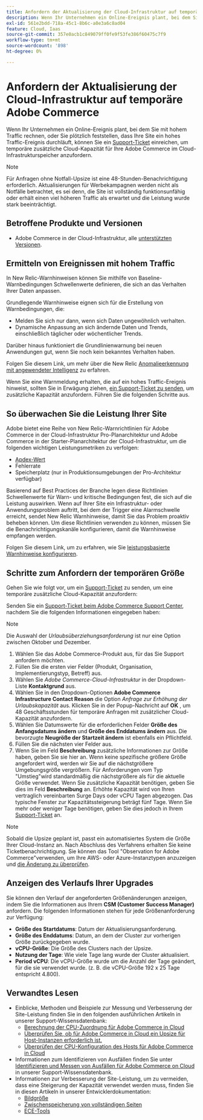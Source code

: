 ```yaml
---
title: Anfordern der Aktualisierung der Cloud-Infrastruktur auf temporäre Adobe Commerce
description: Wenn Ihr Unternehmen ein Online-Ereignis plant, bei dem Sie mit hohem Traffic rechnen, oder Sie plötzlich feststellen, dass Ihre Site ein Ereignis mit hohem Traffic durchläuft, können Sie ein [Support-Ticket](/help/help-center-guide/help-center/magento-help-center-user-guide.md#submit-ticket) einreichen, um temporäre zusätzliche Cloud-Kapazität für Ihre Adobe Commerce im Cloud-Infrastrukturspeicher anzufordern.
exl-id: 561e2bdd-718a-45c1-8b6c-a0e3a6c8ad04
feature: Cloud, Iaas
source-git-commit: 357e0acb1c849079ff0fe9f53fe386f60475c7f9
workflow-type: tm+mt
source-wordcount: '898'
ht-degree: 0%

---
```


# Anfordern der Aktualisierung der Cloud-Infrastruktur auf temporäre Adobe Commerce

Wenn Ihr Unternehmen ein Online-Ereignis plant, bei dem Sie mit hohem Traffic rechnen, oder Sie plötzlich feststellen, dass Ihre Site ein hohes Traffic-Ereignis durchläuft, können Sie ein [Support-Ticket](/help/help-center-guide/help-center/magento-help-center-user-guide.md#submit-ticket) einreichen, um temporäre zusätzliche Cloud-Kapazität für Ihre Adobe Commerce im Cloud-Infrastrukturspeicher anzufordern.

>[!NOTE]
>
>Für Anfragen ohne Notfall-Upsize ist eine 48-Stunden-Benachrichtigung erforderlich. Aktualisierungen für Werbekampagnen werden nicht als Notfälle betrachtet, es sei denn, die Site ist vollständig funktionsunfähig oder erhält einen viel höheren Traffic als erwartet und die Leistung wurde stark beeinträchtigt.

## Betroffene Produkte und Versionen

* Adobe Commerce in der Cloud-Infrastruktur, alle [unterstützten Versionen](https://www.adobe.com/content/dam/cc/en/legal/terms/enterprise/pdfs/Adobe-Commerce-Software-Lifecycle-Policy.pdf).

## Ermitteln von Ereignissen mit hohem Traffic

In New Relic-Warnhinweisen können Sie mithilfe von Baseline-Warnbedingungen Schwellenwerte definieren, die sich an das Verhalten Ihrer Daten anpassen.

Grundlegende Warnhinweise eignen sich für die Erstellung von Warnbedingungen, die:

* Melden Sie sich nur dann, wenn sich Daten ungewöhnlich verhalten.
* Dynamische Anpassung an sich ändernde Daten und Trends, einschließlich täglicher oder wöchentlicher Trends.

Darüber hinaus funktioniert die Grundlinienwarnung bei neuen Anwendungen gut, wenn Sie noch kein bekanntes Verhalten haben.

Folgen Sie diesem Link, um mehr über die New Relic [Anomalieerkennung mit angewendeter Intelligenz](https://docs.newrelic.com/docs/alerts-applied-intelligence/applied-intelligence/anomaly-detection/anomaly-detection-applied-intelligence/) zu erfahren.

Wenn Sie eine Warnmeldung erhalten, die auf ein hohes Traffic-Ereignis hinweist, sollten Sie in Erwägung ziehen, [ein Support-Ticket zu senden](/docs/commerce-knowledge-base/kb/help-center-guide/magento-help-center-user-guide.html?lang=en#submit-ticket), um zusätzliche Kapazität anzufordern. Führen Sie die folgenden Schritte aus.

## So überwachen Sie die Leistung Ihrer Site

Adobe bietet eine Reihe von New Relic-Warnrichtlinien für Adobe Commerce in der Cloud-Infrastruktur Pro-Planarchitektur und Adobe Commerce in der Starter-Planarchitektur der Cloud-Infrastruktur, um die folgenden wichtigen Leistungsmetriken zu verfolgen:

* [Apdex-Wert](https://docs.newrelic.com/docs/apm/new-relic-apm/apdex/apdex-measure-user-satisfaction)
* Fehlerrate
* Speicherplatz (nur in Produktionsumgebungen der Pro-Architektur verfügbar)

Basierend auf Best Practices der Branche legen diese Richtlinien Schwellenwerte für Warn- und kritische Bedingungen fest, die sich auf die Leistung auswirken. Wenn auf Ihrer Site ein Infrastruktur- oder Anwendungsproblem auftritt, bei dem der Trigger eine Alarmschwelle erreicht, sendet New Relic Warnhinweise, damit Sie das Problem proaktiv beheben können. Um diese Richtlinien verwenden zu können, müssen Sie die Benachrichtigungskanäle konfigurieren, damit die Warnhinweise empfangen werden.

Folgen Sie diesem Link, um zu erfahren, wie Sie [leistungsbasierte Warnhinweise konfigurieren](/docs/commerce-cloud-service/user-guide/monitor/new-relic.html#monitor-performance-with-managed-alerts).

## Schritte zum Anfordern der temporären Größe

Gehen Sie wie folgt vor, um ein [Support-Ticket](/docs/commerce-knowledge-base/kb/help-center-guide/magento-help-center-user-guide.html?lang=en#submit-ticket) zu senden, um eine temporäre zusätzliche Cloud-Kapazität anzufordern:

Senden Sie ein [Support-Ticket beim Adobe Commerce Support Center](/help/help-center-guide/help-center/magento-help-center-user-guide.md#submit-ticket), nachdem Sie die folgenden Informationen eingegeben haben:

>[!NOTE]
>
>Die Auswahl der *Urlaubsüberziehungsanforderung* ist nur eine Option zwischen Oktober und Dezember.

1. Wählen Sie das Adobe Commerce-Produkt aus, für das Sie Support anfordern möchten.
1. Füllen Sie die ersten vier Felder (Produkt, Organisation, Implementierungstyp, Betreff) aus.
1. Wählen Sie *Adobe Commerce-Cloud-Infrastruktur* in der Dropdown-Liste **Kontaktgrund** aus.
1. Wählen Sie in den Dropdown-Optionen **Adobe Commerce Infrastructure Contact Reason** die Option *Anfrage zur Erhöhung der Urlaubskapazität* aus. Klicken Sie in der Popup-Nachricht auf **OK** , um 48 Geschäftsstunden für temporäre Anfragen mit zusätzlicher Cloud-Kapazität anzufordern.
1. Wählen Sie Datumswerte für die erforderlichen Felder **Größe des Anfangsdatums ändern** und **Größe des Enddatums ändern** aus. Die bevorzugte **Neugröße der Startzeit ändern** ist ebenfalls ein Pflichtfeld.
1. Füllen Sie die nächsten vier Felder aus.
1. Wenn Sie im Feld **Beschreibung** zusätzliche Informationen zur Größe haben, geben Sie sie hier an. Wenn keine spezifische größere Größe angefordert wird, werden wir Sie auf die nächstgrößere Umgebungsgröße vergrößern. Für Anforderungen vom Typ &quot;Umstieg&quot;wird standardmäßig die nächstgrößere als für die aktuelle Größe verwendet. Wenn Sie zusätzliche Kapazität benötigen, geben Sie dies im Feld **Beschreibung** an. Erhöhte Kapazität wird von Ihren vertraglich vereinbarten Surge Days oder vCPU Tagen abgezogen. Das typische Fenster zur Kapazitätssteigerung beträgt fünf Tage. Wenn Sie mehr oder weniger Tage benötigen, geben Sie dies jedoch in Ihrem [Support-Ticket](/help/help-center-guide/help-center/magento-help-center-user-guide.md#submit-ticket) an.

>[!NOTE]
>
>Sobald die Upsize geplant ist, passt ein automatisiertes System die Größe Ihrer Cloud-Instanz an. Nach Abschluss des Verfahrens erhalten Sie keine Ticketbenachrichtigung. Sie können das Tool &quot;Observation for Adobe Commerce&quot;verwenden, um Ihre AWS- oder Azure-Instanztypen anzuzeigen und [die Änderung zu überprüfen](/help/how-to/general/check-vcpu-using-observation-for-adobe-commerce.md).

## Anzeigen des Verlaufs Ihrer Upgrades

Sie können den Verlauf der angeforderten Größenänderungen anzeigen, indem Sie die Informationen aus Ihrem **CSM (Customer Success Manager)** anfordern.
Die folgenden Informationen stehen für jede Größenanforderung zur Verfügung:

* **Größe des Startdatums**: Datum der Aktualisierungsanforderung.
* **Größe des Enddatums**: Datum, an dem der Cluster zur vorherigen Größe zurückgegeben wurde.
* **vCPU-Größe**: Die Größe des Clusters nach der Upsize.
* **Nutzung der Tage**: Wie viele Tage lang wurde der Cluster aktualisiert.
* **Period vCPU**: Die vCPU-Größe wurde um die Anzahl der Tage geändert, für die sie verwendet wurde. (z. B. die vCPU-Größe 192 x 25 Tage entspricht 4.800).


## Verwandtes Lesen

* Einblicke, Methoden und Beispiele zur Messung und Verbesserung der Site-Leistung finden Sie in den folgenden ausführlichen Artikeln in unserer Support-Wissensdatenbank:
   * [Berechnung der CPU-Zuordnung für Adobe Commerce in Cloud](/docs/commerce-knowledge-base/kb/how-to/magento-commerce-cloud-cpu-allocation-calculation.html)
   * [Überprüfen Sie, ob für Adobe Commerce in Cloud ein Upsize für Host-Instanzen erforderlich ist.](/docs/commerce-knowledge-base/kb/how-to/magento-commerce-cloud-check-if-upsize-for-hosts-instances-is-needed.html)
   * [Überprüfen der CPU-Konfiguration des Hosts für Adobe Commerce in Cloud](/docs/commerce-knowledge-base/kb/how-to/magento-commerce-cloud-check-hosts-cpu-configuration.html)
* Informationen zum Identifizieren von Ausfällen finden Sie unter [Identifizieren und Messen von Ausfällen für Adobe Commerce on Cloud](/docs/commerce-knowledge-base/kb/how-to/how-to-identify-outages.html) in unserer Support-Wissensdatenbank.
* Informationen zur Verbesserung der Site-Leistung, um zu vermeiden, dass eine Steigerung der Kapazität verwendet werden muss, finden Sie in diesen Artikeln in unserer Entwicklerdokumentation:
   * [Bildgröße](/docs/commerce-admin/catalog/products/digital-assets/product-image-config.html#product-image-resizing)
   * [Zwischenspeicherung von vollständigen Seiten](/docs/commerce-admin/systems/tools/cache-management.html#full-page-caching)
   * [ECE-Tools](/docs/commerce-cloud-service/user-guide/dev-tools/ece-tools/package-overview.html)
